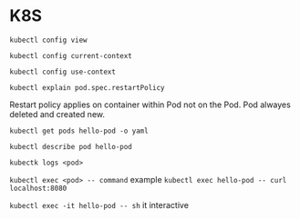# K8S

`kubectl config view`

`kubectl config current-context`

`kubectl config use-context`

`kubectl explain pod.spec.restartPolicy`

Restart policy applies on container within Pod not on the Pod. Pod alwayes deleted and created new.

`kubectl get pods hello-pod -o yaml`

`kubectl describe pod hello-pod`

`kubectk logs <pod>`

`kubectl exec <pod> -- command` example `kubectl exec hello-pod -- curl localhost:8080`


`kubectl exec -it hello-pod -- sh` it interactive



